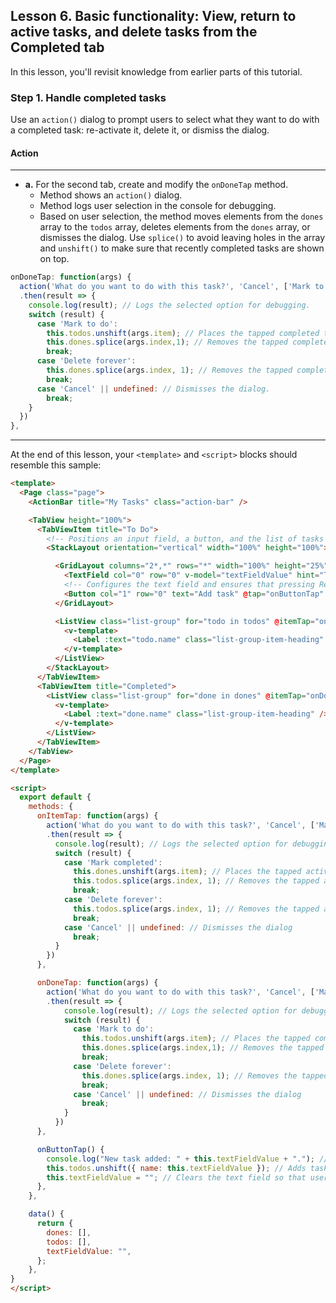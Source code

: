 ## Lesson 6. Basic functionality: View, return to active tasks, and delete tasks from the Completed tab

In this lesson, you'll revisit knowledge from earlier parts of this tutorial.

### Step 1. Handle completed tasks

Use an `action()` dialog to prompt users to select what they want to do with a completed task: re-activate it, delete it, or dismiss the dialog.

#### Action

<hr data-action="start" />

* **a.** For the second tab, create and modify the `onDoneTap` method.
  * Method shows an `action()` dialog.
  * Method logs user selection in the console for debugging.
  * Based on user selection, the method moves elements from the `dones` array to the `todos` array, deletes elements from the `dones` array, or dismisses the dialog. Use `splice()` to avoid leaving holes in the array and `unshift()` to make sure that recently completed tasks are shown on top.

```JavaScript
onDoneTap: function(args) { 
  action('What do you want to do with this task?', 'Cancel', ['Mark to do', 'Delete forever'])
  .then(result => { 
    console.log(result); // Logs the selected option for debugging. 
    switch (result) { 
      case 'Mark to do':
        this.todos.unshift(args.item); // Places the tapped completed task at the top of the to do tasks. 
        this.dones.splice(args.index,1); // Removes the tapped completed task. 
        break; 
      case 'Delete forever': 
        this.dones.splice(args.index, 1); // Removes the tapped completed task. 
        break; 
      case 'Cancel' || undefined: // Dismisses the dialog. 
        break; 
    } 
  }) 
},
```
<hr data-action="end" />

At the end of this lesson, your `<template>` and `<script>` blocks should resemble this sample:

```HTML
<template>
  <Page class="page">
    <ActionBar title="My Tasks" class="action-bar" />

    <TabView height="100%">
      <TabViewItem title="To Do">
        <!-- Positions an input field, a button, and the list of tasks in a vertical stack. -->
        <StackLayout orientation="vertical" width="100%" height="100%">

          <GridLayout columns="2*,*" rows="*" width="100%" height="25%">
            <TextField col="0" row="0" v-model="textFieldValue" hint="Type new task..." editable="true" @returnPress="onButtonTap" />
            <!-- Configures the text field and ensures that pressing Return on the keyboard produces the same result as tapping the button. -->
            <Button col="1" row="0" text="Add task" @tap="onButtonTap" />
          </GridLayout>

          <ListView class="list-group" for="todo in todos" @itemTap="onItemTap" style="height:75%">
            <v-template>
              <Label :text="todo.name" class="list-group-item-heading" />
            </v-template>
          </ListView>
        </StackLayout>
      </TabViewItem>
      <TabViewItem title="Completed">
        <ListView class="list-group" for="done in dones" @itemTap="onDoneTap" style="height:75%">
          <v-template>
            <Label :text="done.name" class="list-group-item-heading" />
          </v-template>
        </ListView>
      </TabViewItem>
    </TabView>
  </Page>
</template>

<script>
  export default {
    methods: {
      onItemTap: function(args) {
        action('What do you want to do with this task?', 'Cancel', ['Mark completed', 'Delete forever']) 
        .then(result => { 
          console.log(result); // Logs the selected option for debugging.
          switch (result) {
            case 'Mark completed': 
              this.dones.unshift(args.item); // Places the tapped active task at the top of the completed tasks.
              this.todos.splice(args.index, 1); // Removes the tapped active  task.
              break;
            case 'Delete forever':
              this.todos.splice(args.index, 1); // Removes the tapped active task.
              break; 
            case 'Cancel' || undefined: // Dismisses the dialog
              break; 
          }
        })
      },

      onDoneTap: function(args) { 
        action('What do you want to do with this task?', 'Cancel', ['Mark to do', 'Delete forever'])
        .then(result => { 
            console.log(result); // Logs the selected option for debugging. 
            switch (result) { 
              case 'Mark to do':
                this.todos.unshift(args.item); // Places the tapped completed task at the top of the to do tasks. 
                this.dones.splice(args.index,1); // Removes the tapped completed task. 
                break; 
              case 'Delete forever': 
                this.dones.splice(args.index, 1); // Removes the tapped completed task. 
                break; 
              case 'Cancel' || undefined: // Dismisses the dialog 
                break; 
            } 
          }) 
      },

      onButtonTap() {
        console.log("New task added: " + this.textFieldValue + "."); // Logs the newly added task in the console for debugging.
        this.todos.unshift({ name: this.textFieldValue }); // Adds tasks in the ToDo array. Newly added tasks are immediately shown on the screen.
        this.textFieldValue = ""; // Clears the text field so that users can start adding new tasks immediately.
      },
    },

    data() {
      return {
        dones: [],
        todos: [],
        textFieldValue: "",
      };
    },
}
</script>
```
